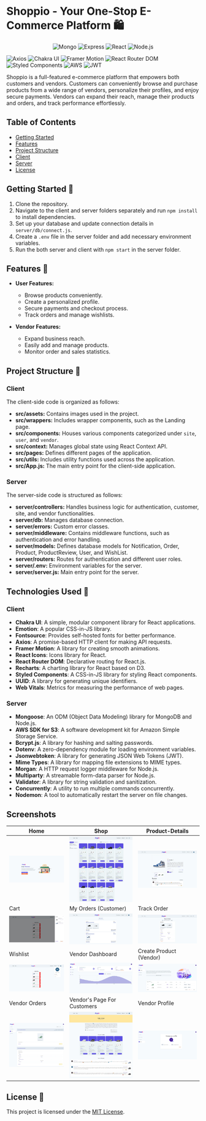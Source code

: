 # Shoppio - Your One-Stop E-Commerce Platform 🛍️

<p align="center">
  <img alt="Mongo" src="https://img.shields.io/badge/MongoDB-4EA94B?style=for-the-badge&logo=mongodb&logoColor=white">
  <img alt="Express" src="https://img.shields.io/badge/Express%20js-000000?style=for-the-badge&logo=express&logoColor=white">
  <img alt="React" src="https://img.shields.io/badge/React-20232A?style=for-the-badge&logo=react&logoColor=61DAFB">
  <img alt="Node.js" src="https://img.shields.io/badge/Node%20js-339933?style=for-the-badge&logo=nodedotjs&logoColor=white">
</p>

![Axios](https://img.shields.io/badge/axios-671ddf?&style=for-the-badge&logo=axios&logoColor=white
) ![Chakra UI](https://img.shields.io/badge/Chakra--UI-319795?style=for-the-badge&logo=chakra-ui&logoColor=white
) ![Framer Motion](https://img.shields.io/badge/Framer-black?style=for-the-badge&logo=framer&logoColor=blue
) ![React Router DOM](https://img.shields.io/badge/React_Router-CA4245?style=for-the-badge&logo=react-router&logoColor=white
) ![Styled Components](https://img.shields.io/badge/styled--components-DB7093?style=for-the-badge&logo=styled-components&logoColor=white
) ![AWS](https://img.shields.io/badge/Amazon_AWS-FF9900?style=for-the-badge&logo=amazonaws&logoColor=white
) ![JWT](https://img.shields.io/badge/JWT-000000?style=for-the-badge&logo=JSON%20web%20tokens&logoColor=white
)


Shoppio is a full-featured e-commerce platform that empowers both customers and vendors. Customers can conveniently browse and purchase products from a wide range of vendors, personalize their profiles, and enjoy secure payments. Vendors can expand their reach, manage their products and orders, and track performance effortlessly.

## Table of Contents
- [Getting Started](#getting-started-)
- [Features](#features-)
- [Project Structure](#project-structure-)
- [Client](#client)
- [Server](#server)
- [License](#license-)

## Getting Started 🚀

1. Clone the repository.
2. Navigate to the client and server folders separately and run `npm install` to install dependencies.
3. Set up your database and update connection details in `server/db/connect.js`.
4. Create a `.env` file in the server folder and add necessary environment variables.
5. Run the both server and client with `npm start` in the server folder.

## Features 🌟

- **User Features:**
  - Browse products conveniently.
  - Create a personalized profile.
  - Secure payments and checkout process.
  - Track orders and manage wishlists.

- **Vendor Features:**
  - Expand business reach.
  - Easily add and manage products.
  - Monitor order and sales statistics.

## Project Structure 📂

### Client
The client-side code is organized as follows:

- **src/assets:** Contains images used in the project.
- **src/wrappers:** Includes wrapper components, such as the Landing page.
- **src/components:** Houses various components categorized under `site`, `user`, and `vendor`.
- **src/context:** Manages global state using React Context API.
- **src/pages:** Defines different pages of the application.
- **src/utils:** Includes utility functions used across the application.
- **src/App.js:** The main entry point for the client-side application.

### Server
The server-side code is structured as follows:

- **server/controllers:** Handles business logic for authentication, customer, site, and vendor functionalities.
- **server/db:** Manages database connection.
- **server/errors:** Custom error classes.
- **server/middleware:** Contains middleware functions, such as authentication and error handling.
- **server/models:** Defines database models for Notification, Order, Product, ProductReview, User, and WishList.
- **server/routers:** Routes for authentication and different user roles.
- **server/.env:** Environment variables for the server.
- **server/server.js:** Main entry point for the server.

## Technologies Used 🤖

### Client

- **Chakra UI**: A simple, modular component library for React applications.
- **Emotion**: A popular CSS-in-JS library.
- **Fontsource**: Provides self-hosted fonts for better performance.
- **Axios**: A promise-based HTTP client for making API requests.
- **Framer Motion**: A library for creating smooth animations.
- **React Icons**: Icons library for React.
- **React Router DOM**: Declarative routing for React.js.
- **Recharts**: A charting library for React based on D3.
- **Styled Components**: A CSS-in-JS library for styling React components.
- **UUID**: A library for generating unique identifiers.
- **Web Vitals**: Metrics for measuring the performance of web pages.

### Server

- **Mongoose**: An ODM (Object Data Modeling) library for MongoDB and Node.js.
- **AWS SDK for S3**: A software development kit for Amazon Simple Storage Service.
- **Bcrypt.js**: A library for hashing and salting passwords.
- **Dotenv**: A zero-dependency module for loading environment variables.
- **Jsonwebtoken**: A library for generating JSON Web Tokens (JWT).
- **Mime Types**: A library for mapping file extensions to MIME types.
- **Morgan**: A HTTP request logger middleware for Node.js.
- **Multiparty**: A streamable form-data parser for Node.js.
- **Validator**: A library for string validation and sanitization.
- **Concurrently**: A utility to run multiple commands concurrently.
- **Nodemon**: A tool to automatically restart the server on file changes.

## Screenshots

| Home | Shop | Product-Details |
|----------|----------|----------|
| ![Home](images/home.jpeg) | ![Shop](images/shop.jpeg) | ![Product-Details](images/product-details.jpeg) |
| Cart | My Orders (Customer) | Track Order |
| ![Cart](images/cart.jpeg) | ![My Orders (Customer)](images/customer-my-orders.jpeg) | ![Track Order](images/track-order.jpeg) |
| Wishlist | Vendor Dashboard | Create Product (Vendor) |
| ![Wishlist](images/wishlist.jpeg) | ![Vendor Dashboard](images/vendor-dashboard.jpeg) | ![Create Product (Vendor)](images/vendor-create-product.jpeg) |
| Vendor Orders | Vendor's Page For Customers | Vendor Profile |
| ![Vendor Orders](images/vendor-orders.jpeg) | ![Vendor's Page For Customers](images/vendor-page.jpeg) | ![Vendor Profile](images/vendor-profile.jpeg) |


## License 📄

This project is licensed under the [MIT License](LICENSE).
